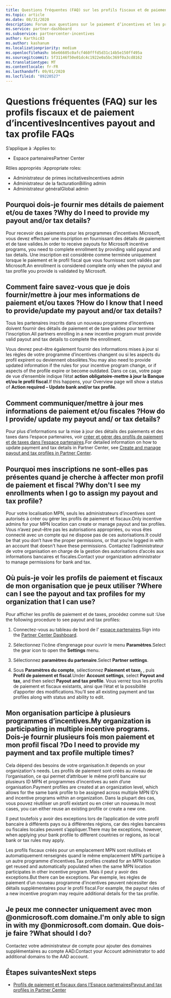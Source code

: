 ```yaml
---
title: Questions fréquentes (FAQ) sur les profils fiscaux et de paiement d’incentives
ms.topic: article
ms.date: 08/31/2020
description: Forum aux questions sur le paiement d’incentives et les profils fiscaux.
ms.service: partner-dashboard
ms.subservice: partnercenter-incentives
author: Karthic83
ms.author: kashanum
ms.localizationpriority: medium
ms.openlocfilehash: b6e66605c0afcf460fffd5d31c14b5e150ff495a
ms.sourcegitcommit: 5f31146f50e01dc4c1922e0a5bc369f0a3cd8162
ms.translationtype: MT
ms.contentlocale: fr-FR
ms.lasthandoff: 09/01/2020
ms.locfileid: "89220527"
---
```

# <a name="incentives-payout-and-tax-profile-faqs"></a><span data-ttu-id="4148c-103">Questions fréquentes (FAQ) sur les profils fiscaux et de paiement d’incentives</span><span class="sxs-lookup"><span data-stu-id="4148c-103">Incentives payout and tax profile FAQs</span></span>

<span data-ttu-id="4148c-104">S’applique à :</span><span class="sxs-lookup"><span data-stu-id="4148c-104">Applies to:</span></span>

- <span data-ttu-id="4148c-105">Espace partenaires</span><span class="sxs-lookup"><span data-stu-id="4148c-105">Partner Center</span></span>

<span data-ttu-id="4148c-106">Rôles appropriés :</span><span class="sxs-lookup"><span data-stu-id="4148c-106">Appropriate roles:</span></span>

- <span data-ttu-id="4148c-107">Administrateur de primes incitatives</span><span class="sxs-lookup"><span data-stu-id="4148c-107">Incentives admin</span></span>
- <span data-ttu-id="4148c-108">Administrateur de la facturation</span><span class="sxs-lookup"><span data-stu-id="4148c-108">Billing admin</span></span>
- <span data-ttu-id="4148c-109">Administrateur général</span><span class="sxs-lookup"><span data-stu-id="4148c-109">Global admin</span></span>

## <a name="why-do-i-need-to-provide-my-payout-andor-tax-details"></a><span data-ttu-id="4148c-110">Pourquoi dois-je fournir mes détails de paiement et/ou de taxes ?</span><span class="sxs-lookup"><span data-stu-id="4148c-110">Why do I need to provide my payout and/or tax details?</span></span>

<span data-ttu-id="4148c-111">Pour recevoir des paiements pour les programmes d’incentives Microsoft, vous devez effectuer une inscription en fournissant des détails de paiement et de taxe valides.</span><span class="sxs-lookup"><span data-stu-id="4148c-111">In order to receive payouts for Microsoft incentive programs, you need to complete enrollment by providing valid payout and tax details.</span></span> <span data-ttu-id="4148c-112">Une inscription est considérée comme terminée uniquement lorsque le paiement et le profil fiscal que vous fournissez sont validés par Microsoft.</span><span class="sxs-lookup"><span data-stu-id="4148c-112">An enrollment is considered complete only when the payout and tax profile you provide is validated by Microsoft.</span></span>

## <a name="how-do-i-know-that-i-need-to-provideupdate-my-payout-andor-tax-details"></a><span data-ttu-id="4148c-113">Comment faire savez-vous que je dois fournir/mettre à jour mes informations de paiement et/ou taxes ?</span><span class="sxs-lookup"><span data-stu-id="4148c-113">How do I know that I need to provide/update my payout and/or tax details?</span></span>

<span data-ttu-id="4148c-114">Tous les partenaires inscrits dans un nouveau programme d’incentives doivent fournir des détails de paiement et de taxe valides pour terminer l’inscription.</span><span class="sxs-lookup"><span data-stu-id="4148c-114">All partners enrolling in a new incentive program must provide valid payout and tax details to complete the enrollment.</span></span>

<span data-ttu-id="4148c-115">Vous devrez peut-être également fournir des informations mises à jour si les règles de votre programme d’incentives changent ou si les aspects du profil expirent ou deviennent obsolètes.</span><span class="sxs-lookup"><span data-stu-id="4148c-115">You may also need to provide updated information if the rules for your incentive program change, or if aspects of the profile expire or become outdated.</span></span> <span data-ttu-id="4148c-116">Dans ce cas, votre page de vue d’ensemble indique l’état **action obligatoire-mettre à jour la Banque et/ou le profil fiscal**.</span><span class="sxs-lookup"><span data-stu-id="4148c-116">If this happens, your Overview page will show a status of **Action required – Update bank and/or tax profile**.</span></span>

## <a name="how-do-i-provide-update-my-payout-and-or-tax-details"></a><span data-ttu-id="4148c-117">Comment communiquer/mettre à jour mes informations de paiement et/ou fiscales ?</span><span class="sxs-lookup"><span data-stu-id="4148c-117">How do I provide/ update my payout and/ or tax details?</span></span>

<span data-ttu-id="4148c-118">Pour plus d’informations sur la mise à jour des détails des paiements et des taxes dans l’espace partenaires, voir [créer et gérer des profils de paiement et de taxes dans l’espace partenaires](https://docs.microsoft.com/partner-center/incentives-create-and-manage-your-payout-and-tax-profiles.md).</span><span class="sxs-lookup"><span data-stu-id="4148c-118">For detailed information on how to update payment and tax details in Partner Center, see [Create and manage payout and tax profiles in Partner Center](https://docs.microsoft.com/partner-center/incentives-create-and-manage-your-payout-and-tax-profiles.md).</span></span>

## <a name="why-dont-i-see-my-enrollments-when-i-go-to-assign-my-payout-and-tax-profile"></a><span data-ttu-id="4148c-119">Pourquoi mes inscriptions ne sont-elles pas présentes quand je cherche à affecter mon profil de paiement et fiscal ?</span><span class="sxs-lookup"><span data-stu-id="4148c-119">Why don't I see my enrollments when I go to assign my payout and tax profile?</span></span>

<span data-ttu-id="4148c-120">Pour votre localisation MPN, seuls les administrateurs d’incentives sont autorisés à créer ou gérer les profils de paiement et fiscaux.</span><span class="sxs-lookup"><span data-stu-id="4148c-120">Only incentive admins for your MPN location can create or manage payout and tax profiles.</span></span> <span data-ttu-id="4148c-121">Vous n’avez peut-être pas les autorisations appropriées, ou vous êtes connecté avec un compte qui ne dispose pas de ces autorisations.</span><span class="sxs-lookup"><span data-stu-id="4148c-121">It could be that you don’t have the proper permissions, or that you’re logged in with an account that doesn't have these permissions.</span></span> <span data-ttu-id="4148c-122">Contactez l’administrateur de votre organisation en charge de la gestion des autorisations d’accès aux informations bancaires et fiscales.</span><span class="sxs-lookup"><span data-stu-id="4148c-122">Contact your organization administrator to manage permissions for bank and tax.</span></span>

## <a name="where-can-i-see-the-payout-and-tax-profiles-for-my-organization-that-i-can-use"></a><span data-ttu-id="4148c-123">Où puis-je voir les profils de paiement et fiscaux de mon organisation que je peux utiliser ?</span><span class="sxs-lookup"><span data-stu-id="4148c-123">Where can I see the payout and tax profiles for my organization that I can use?</span></span>

<span data-ttu-id="4148c-124">Pour afficher les profils de paiement et de taxes, procédez comme suit :</span><span class="sxs-lookup"><span data-stu-id="4148c-124">Use the following procedure to see payout and tax profiles:</span></span>

1. <span data-ttu-id="4148c-125">Connectez-vous au tableau de bord de l' [espace partenaires](https://partner.microsoft.com/dashboard).</span><span class="sxs-lookup"><span data-stu-id="4148c-125">Sign into the [Partner Center Dashboard](https://partner.microsoft.com/dashboard).</span></span>

2. <span data-ttu-id="4148c-126">Sélectionnez l’icône d’engrenage pour ouvrir le menu **Paramètres**.</span><span class="sxs-lookup"><span data-stu-id="4148c-126">Select the gear icon to open the **Settings** menu.</span></span>

3. <span data-ttu-id="4148c-127">Sélectionnez **paramètres du partenaire**.</span><span class="sxs-lookup"><span data-stu-id="4148c-127">Select **Partner settings**.</span></span>

4. <span data-ttu-id="4148c-128">Sous **Paramètres du compte**, sélectionnez **Paiement et taxe,** , puis **Profil de paiement et fiscal**.</span><span class="sxs-lookup"><span data-stu-id="4148c-128">Under **Account settings**, select **Payout and tax**, and then select **Payout and tax profile**.</span></span> <span data-ttu-id="4148c-129">Vous verrez tous les profils de paiement et fiscaux existants, ainsi que l’état et la possibilité d’apporter des modifications.</span><span class="sxs-lookup"><span data-stu-id="4148c-129">You’ll see all existing payment and tax profiles along with status and ability to edit.</span></span>

## <a name="my-organization-is-participating-in-multiple-incentive-programs-do-i-need-to-provide-my-payment-and-tax-profile-multiple-times"></a><span data-ttu-id="4148c-130">Mon organisation participe à plusieurs programmes d’incentives.</span><span class="sxs-lookup"><span data-stu-id="4148c-130">My organization is participating in multiple incentive programs.</span></span> <span data-ttu-id="4148c-131">Dois-je fournir plusieurs fois mon paiement et mon profil fiscal ?</span><span class="sxs-lookup"><span data-stu-id="4148c-131">Do I need to provide my payment and tax profile multiple times?</span></span>

<span data-ttu-id="4148c-132">Cela dépend des besoins de votre organisation.</span><span class="sxs-lookup"><span data-stu-id="4148c-132">It depends on your organization's needs.</span></span> <span data-ttu-id="4148c-133">Les profils de paiement sont créés au niveau de l’organisation, ce qui permet d’attribuer le même profil bancaire sur plusieurs ID MPN et programmes d’incentives au sein d’une organisation.</span><span class="sxs-lookup"><span data-stu-id="4148c-133">Payment profiles are created at an organization level, which allows for the same bank profile to be assigned across multiple MPN ID’s and incentive programs within an organization.</span></span> <span data-ttu-id="4148c-134">Dans la plupart des cas, vous pouvez réutiliser un profil existant ou en créer un nouveau.</span><span class="sxs-lookup"><span data-stu-id="4148c-134">In most cases, you can either reuse an existing profile or create a new one.</span></span>

<span data-ttu-id="4148c-135">Il peut toutefois y avoir des exceptions lors de l’application de votre profil bancaire à différents pays ou à différentes régions, car des règles bancaires ou fiscales locales peuvent s’appliquer.</span><span class="sxs-lookup"><span data-stu-id="4148c-135">There may be exceptions, however, when applying your bank profile to different countries or regions, as local bank or tax rules may apply.</span></span>

<span data-ttu-id="4148c-136">Les profils fiscaux créés pour un emplacement MPN sont réutilisés et automatiquement renseignés quand le même emplacement MPN participe à un autre programme d’incentives.</span><span class="sxs-lookup"><span data-stu-id="4148c-136">Tax profiles created for an MPN location get reused and automatically populated when the same MPN location participates in other incentive program.</span></span> <span data-ttu-id="4148c-137">Mais il peut y avoir des exceptions.</span><span class="sxs-lookup"><span data-stu-id="4148c-137">But there can be exceptions.</span></span> <span data-ttu-id="4148c-138">Par exemple, les règles de paiement d’un nouveau programme d’incentives peuvent nécessiter des détails supplémentaires pour le profil fiscal.</span><span class="sxs-lookup"><span data-stu-id="4148c-138">For example, the payout rules of a new incentive program may require additional details for the tax profile.</span></span>  

## <a name="im-only-able-to-sign-in-with-my-onmicrosoftcom-domain-what-should-i-do"></a><span data-ttu-id="4148c-139">Je peux me connecter uniquement avec mon @onmicrosoft.com domaine.</span><span class="sxs-lookup"><span data-stu-id="4148c-139">I'm only able to sign in with my @onmicrosoft.com domain.</span></span> <span data-ttu-id="4148c-140">Que dois-je faire ?</span><span class="sxs-lookup"><span data-stu-id="4148c-140">What should I do?</span></span>

<span data-ttu-id="4148c-141">Contactez votre administrateur de compte pour ajouter des domaines supplémentaires au compte AAD.</span><span class="sxs-lookup"><span data-stu-id="4148c-141">Contact your Account administrator to add additional domains to the AAD account.</span></span>

## <a name="next-steps"></a><span data-ttu-id="4148c-142">Étapes suivantes</span><span class="sxs-lookup"><span data-stu-id="4148c-142">Next steps</span></span>

- [<span data-ttu-id="4148c-143">Profils de paiement et fiscaux dans l’Espace partenaires</span><span class="sxs-lookup"><span data-stu-id="4148c-143">Payout and tax profiles in Partner Center</span></span>](incentives-create-and-manage-your-payout-and-tax-profiles.md)